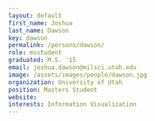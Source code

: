 ```yaml
---
layout: default
first_name: Joshua
last_name: Dawson
key: dawson
permalink: /persons/dawson/
role: msstudent
graduated: M.S. '15
email: joshua.dawson@milsci.utah.edu
image: /assets/images/people/dawson.jpg
organization: University of Utah
position: Masters Student
website:
interests: Information Visualization
---
```

